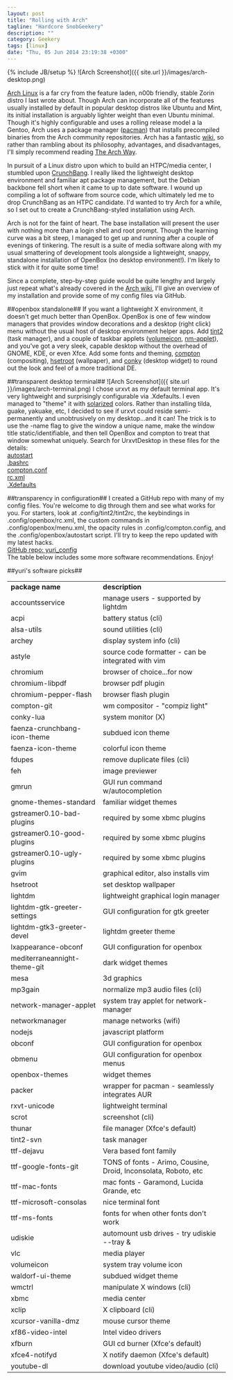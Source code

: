 ```yaml
---
layout: post
title: "Rolling with Arch"
tagline: "Hardcore SnobGeekery"
description: ""
category: Geekery
tags: [linux]
date: "Thu, 05 Jun 2014 23:19:38 +0300"
---
```

{% include JB/setup %}
![Arch Screenshot]({{ site.url }}/images/arch-desktop.png)

[Arch Linux](https://www.archlinux.org/) is a far cry from the feature laden, n00b friendly, stable Zorin distro I last wrote about.  Though Arch can incorporate all of the features usually installed by default in popular desktop distros like Ubuntu and Mint, its initial installation is arguably lighter weight than even Ubuntu minimal.  Though it's highly configurable and uses a rolling release model a la Gentoo, Arch uses a package manager ([pacman](https://wiki.archlinux.org/index.php/pacman)) that installs precompiled binaries from the Arch community repositories.  Arch has a fantastic [wiki](https://wiki.archlinux.org/), so rather than rambling about its philosophy, advantages, and disadvantages, I'll simply recommend reading [The Arch Way](https://wiki.archlinux.org/index.php/The_Arch_Way).

In pursuit of a Linux distro upon which to build an HTPC/media center, I stumbled upon [CrunchBang](http://crunchbang.org/).  I really liked the lightweight desktop environment and familiar apt package management, but the Debian backbone fell short when it came to up to date software.  I wound up compiling a lot of software from source code, which ultimately led me to drop CrunchBang as an HTPC candidate.  I'd wanted to try Arch for a while, so I set out to create a CrunchBang-styled installation using Arch.

Arch is not for the faint of heart.  The base installation will present the user with nothing more than a login shell and root prompt.  Though the learning curve was a bit steep, I managed to get up and running after a couple of evenings of tinkering.  The result is a suite of media software along with my usual smattering of development tools alongside a lightweight, snappy, standalone installation of OpenBox (no desktop environment!).  I'm likely to stick with it for quite some time!

Since a complete, step-by-step guide would be quite lengthy and largely just repeat what's already covered in the [Arch wiki](https://wiki.archlinux.org/), I'll give an overview of my installation and provide some of my config files via GitHub.

##openbox standalone##
If you want a lightweight X environment, it doesn't get much better than OpenBox.  OpenBox is one of few window managers that provides window decorations and a desktop (right click) menu without the usual host of desktop environment helper apps.  Add [tint2](https://aur.archlinux.org/packages/tint2-svn/) (task manager), and a couple of taskbar applets ([volumeicon](https://www.archlinux.org/packages/community/x86_64/volumeicon/), [nm-applet](https://www.archlinux.org/packages/extra/i686/network-manager-applet/)), and you've got a very sleek, capable desktop without the overhead of GNOME, KDE, or even Xfce.  Add some fonts and theming, [compton](https://aur.archlinux.org/packages/compton-git/) (compositing), [hsetroot](https://www.archlinux.org/packages/community/x86_64/hsetroot/) (wallpaper), and [conky](https://aur.archlinux.org/packages/conky-lua/) (desktop widget) to round out the look and feel of a more traditional DE.

##transparent desktop terminal##
![Arch Screenshot]({{ site.url }}/images/arch-terminal.png)
I chose urxvt as my default terminal app.  It's very lightweight and surprisingly configurable via .Xdefaults.  I even managed to "theme" it with [solarized](http://ethanschoonover.com/solarized) colors.  Rather than installing tilda, guake, yakuake, etc, I decided to see if urxvt could reside semi-permanently and unobtrusively on my desktop...and it can!  The trick is to use the -name flag to give the window a unique name, make the window title static/identifiable, and then tell OpenBox and compton to treat that window somewhat uniquely.  Search for UrxvtDesktop in these files for the details:<br>
[autostart](https://github.com/yuri-rage/yuri_config/blob/master/.config/openbox/autostart)<br>
[.bashrc](https://github.com/yuri-rage/yuri_config/blob/master/.bashrc)<br>
[compton.conf](https://github.com/yuri-rage/yuri_config/blob/master/.config/compton.conf)<br>
[rc.xml](https://github.com/yuri-rage/yuri_config/blob/master/.config/openbox/rc.xml)<br>
[.Xdefaults](https://github.com/yuri-rage/yuri_config/blob/master/.Xdefaults)<br>

##transparency in configuration##
I created a GitHub repo with many of my config files.  You're welcome to dig through them and see what works for you.  For starters, look at .config/tint2/tint2rc, the keybindings in .config/openbox/rc.xml, the custom commands in .config/openbox/menu.xml, the opacity rules in .config/compton.config, and the .config/openbox/autostart script.  I'll try to keep the repo updated with my latest hacks.<br>
[GitHub repo: yuri_config](https://github.com/yuri-rage/yuri_config)<br>
The table below includes some more software recommendations.  Enjoy!

##yuri's software picks##
<table>
<tr><td><strong>package name</strong></td><td><strong>description</strong></td></tr>
<tr><td>accountsservice</td><td>manage users - supported by lightdm</td></tr>
<tr><td>acpi</td><td>battery status (cli)</td></tr>
<tr><td>alsa-utils</td><td>sound utilities (cli)</td></tr>
<tr><td>archey</td><td>display system info (cli)</td></tr>
<tr><td>astyle</td><td>source code formatter - can be integrated with vim</td></tr>
<tr><td>chromium</td><td>browser of choice...for now</td></tr>
<tr><td>chromium-libpdf</td><td>browser pdf plugin</td></tr>
<tr><td>chromium-pepper-flash</td><td>browser flash plugin</td></tr>
<tr><td>compton-git</td><td>wm compositor - "compiz light"</td></tr>
<tr><td>conky-lua</td><td>system monitor (X)</td></tr>
<tr><td>faenza-crunchbang-icon-theme</td><td>subdued icon theme</td></tr>
<tr><td>faenza-icon-theme</td><td>colorful icon theme</td></tr>
<tr><td>fdupes</td><td>remove duplicate files (cli)</td></tr>
<tr><td>feh</td><td>image previewer</td></tr>
<tr><td>gmrun</td><td>GUI run command w/autocompletion</td></tr>
<tr><td>gnome-themes-standard</td><td>familiar widget themes</td></tr>
<tr><td>gstreamer0.10-bad-plugins</td><td>required by some xbmc plugins</td></tr>
<tr><td>gstreamer0.10-good-plugins</td><td>required by some xbmc plugins</td></tr>
<tr><td>gstreamer0.10-ugly-plugins</td><td>required by some xbmc plugins</td></tr>
<tr><td>gvim</td><td>graphical editor, also installs vim</td></tr>
<tr><td>hsetroot</td><td>set desktop wallpaper</td></tr>
<tr><td>lightdm</td><td>lightweight graphical login manager</td></tr>
<tr><td>lightdm-gtk-greeter-settings</td><td>GUI configuration for gtk greeter</td></tr>
<tr><td>lightdm-gtk3-greeter-devel</td><td>lightdm greeter theme</td></tr>
<tr><td>lxappearance-obconf</td><td>GUI configuration for openbox</td></tr>
<tr><td>mediterraneannight-theme-git</td><td>dark widget themes</td></tr>
<tr><td>mesa</td><td>3d graphics</td></tr>
<tr><td>mp3gain</td><td>normalize mp3 audio files (cli)</td></tr>
<tr><td>network-manager-applet</td><td>system tray applet for network-manager</td></tr>
<tr><td>networkmanager</td><td>manage networks (wifi)</td></tr>
<tr><td>nodejs</td><td>javascript platform</td></tr>
<tr><td>obconf</td><td>GUI configuration for openbox</td></tr>
<tr><td>obmenu</td><td>GUI configuration for openbox menus</td></tr>
<tr><td>openbox-themes</td><td>widget themes</td></tr>
<tr><td>packer</td><td>wrapper for pacman - seamlessly integrates AUR</td></tr>
<tr><td>rxvt-unicode</td><td>lightweight terminal</td></tr>
<tr><td>scrot</td><td>screenshot (cli)</td></tr>
<tr><td>thunar</td><td>file manager (Xfce's default)</td></tr>
<tr><td>tint2-svn</td><td>task manager</td></tr>
<tr><td>ttf-dejavu</td><td>Vera based font family</td></tr>
<tr><td>ttf-google-fonts-git</td><td>TONS of fonts - Arimo, Cousine, Droid, Inconsolata, Roboto, etc</td></tr>
<tr><td>ttf-mac-fonts</td><td>mac fonts - Garamond, Lucida Grande, etc</td></tr>
<tr><td>ttf-microsoft-consolas</td><td>nice terminal font</td></tr>
<tr><td>ttf-ms-fonts</td><td>fonts for when other fonts don't work</td></tr>
<tr><td>udiskie</td><td>automount usb drives - try udiskie --tray &</td></tr>
<tr><td>vlc</td><td>media player</td></tr>
<tr><td>volumeicon</td><td>system tray volume icon</td></tr>
<tr><td>waldorf-ui-theme</td><td>subdued widget theme</td></tr>
<tr><td>wmctrl</td><td>manipulate X windows (cli)</td></tr>
<tr><td>xbmc</td><td>media center</td></tr>
<tr><td>xclip</td><td>X clipboard (cli)</td></tr>
<tr><td>xcursor-vanilla-dmz</td><td>mouse cursor theme</td></tr>
<tr><td>xf86-video-intel</td><td>Intel video drivers</td></tr>
<tr><td>xfburn</td><td>GUI cd burner (Xfce's default)</td></tr>
<tr><td>xfce4-notifyd</td><td>X notify daemon (Xfce's default)</td></tr>
<tr><td>youtube-dl</td><td>download youtube video/audio (cli)</td></tr>
</table>
